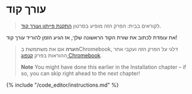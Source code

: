 # עורך קוד

> לקוראים בבית: הפרק הזה מופיע בסרטון [התקנת פייתון ועורך קוד](https://www.youtube.com/watch?v=pVTaqzKZCdA&t=4m43s).

את עומדת לכתוב את שורת הקוד הראשונה שלך, אז הגיע הזמן להוריד עורך קוד!

> **הערה** אם את משתמשת בChromebook, דלגי על הפרק הזה ועקבי אחר ההוראות בפרק [קנפוג Chromebook](../chromebook_setup/README.md).
> 
> **Note** You might have done this earlier in the Installation chapter – if so, you can skip right ahead to the next chapter!

{% include "/code_editor/instructions.md" %}